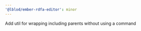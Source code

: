 ```yaml
---
'@lblod/ember-rdfa-editor': minor
---
```


Add util for wrapping including parents without using a command
